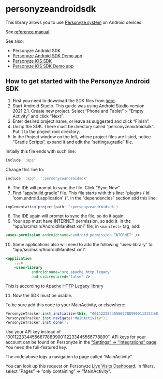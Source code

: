 # personyzeandroidsdk
This library allows you to use [Personyze system](https://www.personyze.com/) on Android devices.

See [reference manual](./doc/README.md).

See also:

- Personyze Android SDK
- [Personyze Android SDK Demo app](https://github.com/personyze/personyzeandroidsdk-demo)
- [Personyze iOS SDK](https://github.com/personyze/personyze-ios-sdk)
- [Personyze iOS SDK Demo app](https://github.com/personyze/personyze-ios-sdk-demo)

## How to get started with the Personyze Android SDK

1. First you need to download the SDK files from [here](https://github.com/personyze/personyzeandroidsdk/archive/refs/heads/main.zip).
2. Start Android Studio. This guide was using Android Studio version 2021.2.1. Create new project. Select “Phone and Tablet” > “Empty Activity” and click “Next”.
3. Enter desired project name, or leave as suggested and click “Finish”.
4. Unzip the SDK. There must be directory called “personyzeandroidsdk”. Put it to the project root directory.
5. In the Project window on the left, where project files are listed, notice “Gradle Scripts”, expand it and edit the “settings.gradle” file.

Initially this file ends with such line:

```gradle
include ':app'
```

Change this line to:

```gradle
include ':app', ':personyzeandroidsdk'
```

6. The IDE will prompt to sync the file. Click “Sync Now”.
7. Find “app/build.gradle” file. This file starts with this line: “plugins { id 'com.android.application' }”. In the “dependencies” section add this line:

```gradle
implementation project(path: ':personyzeandroidsdk')
```

8. The IDE again will prompt to sync the file, so do it again.
9. Your app must have INTERNET permission, so add it. In the “app/src/main/AndroidManifest.xml” file, in `<manifest>` tag, add:

```xml
<uses-permission android:name="android.permission.INTERNET" />
```

10. Some applications also will need to add the following “uses-library” to “app/src/main/AndroidManifest.xml”:

```xml
<application
	...>
	<uses-library
			android:name="org.apache.http.legacy"
			android:required="false" />
```

This is according to [Apache HTTP Legacy library](https://developers.google.com/maps/documentation/android-sdk/config#apache_http_legacy_library)

11. Now the SDK must be usable.

To be sure add this code to your MainActivity, or elsewhere:

```java
PersonyzeTracker.inst.initialize(this, "0011223344556677889900112233445566778899");
PersonyzeTracker.inst.navigate("MainActivity");
PersonyzeTracker.inst.done();
```

Use your API key instead of “0011223344556677889900112233445566778899”. API keys for your account can be found on Personyze in the [“Settings” → “Integrations” page](https://personyze.com/site/tracker/condition#cat=Account%20settings%2FMain%20settings%2FIntegrations). You need the full-featured key.

The code above logs a navigation to page called “MainActivity”.

You can look up this request on Personyze [Live Visits Dashboard](https://personyze.com/site/tracker/condition#cat=Dashboard%2FReal%20time%20visitors). In filters, select “Pages” → “only containing” → “MainActivity”.
